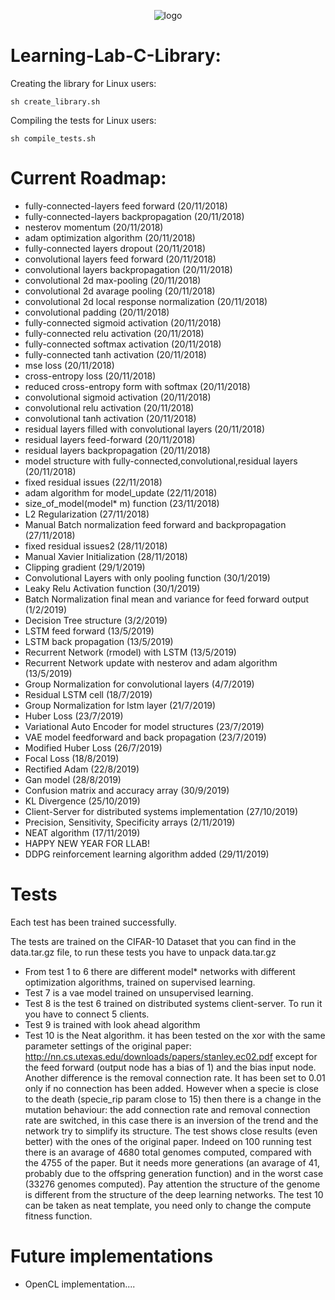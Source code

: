 <p align="center">
  <img src="https://i.ibb.co/bvbW4YL/photo2.jpg" alt="logo">
</p>

# Learning-Lab-C-Library:

Creating the library for Linux users:

```
sh create_library.sh
```

Compiling the tests for Linux users:

```
sh compile_tests.sh
```

# Current Roadmap:

- fully-connected-layers feed forward (20/11/2018)
- fully-connected-layers backpropagation (20/11/2018)
- nesterov momentum (20/11/2018)
- adam optimization algorithm (20/11/2018)
- fully-connected layers dropout (20/11/2018)
- convolutional layers feed forward (20/11/2018)
- convolutional layers backpropagation (20/11/2018)
- convolutional 2d max-pooling (20/11/2018)
- convolutional 2d avarage pooling (20/11/2018)
- convolutional 2d local response normalization (20/11/2018)
- convolutional padding (20/11/2018)
- fully-connected sigmoid activation (20/11/2018)
- fully-connected relu activation (20/11/2018)
- fully-connected softmax activation (20/11/2018)
- fully-connected tanh activation (20/11/2018)
- mse loss (20/11/2018)
- cross-entropy loss (20/11/2018)
- reduced cross-entropy form with softmax (20/11/2018)
- convolutional sigmoid activation (20/11/2018)
- convolutional relu activation (20/11/2018)
- convolutional tanh activation (20/11/2018)
- residual layers filled with convolutional layers (20/11/2018)
- residual layers feed-forward (20/11/2018)
- residual layers backpropagation (20/11/2018)
- model structure with fully-connected,convolutional,residual layers (20/11/2018)
- fixed residual issues (22/11/2018)
- adam algorithm for model_update (22/11/2018)
- size_of_model(model* m) function (23/11/2018)
- L2 Regularization (27/11/2018)
- Manual Batch normalization feed forward and backpropagation (27/11/2018)
- fixed residual issues2 (28/11/2018)
- Manual Xavier Initialization (28/11/2018)
- Clipping gradient (29/1/2019)
- Convolutional Layers with only pooling function (30/1/2019)
- Leaky Relu Activation function (30/1/2019)
- Batch Normalization final mean and variance for feed forward output (1/2/2019)
- Decision Tree structure (3/2/2019)
- LSTM feed forward (13/5/2019)
- LSTM back propagation (13/5/2019)
- Recurrent Network (rmodel) with LSTM (13/5/2019)
- Recurrent Network update with nesterov and adam algorithm (13/5/2019)
- Group Normalization for convolutional layers (4/7/2019)
- Residual LSTM cell (18/7/2019)
- Group Normalization for lstm layer (21/7/2019)
- Huber Loss (23/7/2019)
- Variational Auto Encoder for model structures (23/7/2019)
- VAE model feedforward and back propagation (23/7/2019)
- Modified Huber Loss (26/7/2019)
- Focal Loss (18/8/2019)
- Rectified Adam (22/8/2019)
- Gan model (28/8/2019)
- Confusion matrix and accuracy array (30/9/2019)
- KL Divergence (25/10/2019)
- Client-Server for distributed systems implementation (27/10/2019)
- Precision, Sensitivity, Specificity arrays (2/11/2019)
- NEAT algorithm (17/11/2019)
- HAPPY NEW YEAR FOR LLAB!
- DDPG reinforcement learning algorithm added (29/11/2019)

# Tests

Each test has been trained successfully.

The tests are trained on the CIFAR-10 Dataset that you can find in the data.tar.gz file, to run these tests you have to unpack data.tar.gz

- From test 1 to 6 there are different model* networks with different optimization algorithms, trained on supervised learning.
- Test 7 is a vae model trained on unsupervised learning.
- Test 8 is the test 6 trained on distributed systems client-server. To run it you have to connect 5 clients.
- Test 9 is trained with look ahead algorithm
- Test 10 is the Neat algorithm. it has been tested on the xor with the same parameter settings of the original paper:
  http://nn.cs.utexas.edu/downloads/papers/stanley.ec02.pdf except for the feed forward (output node has a bias of 1) and the bias input node.
  Another difference is the removal connection rate. It has been set to 0.01 only if no connection has been added.
  However when a specie is close to the death (specie_rip param close to 15) then there is a change in the mutation behaviour:
  the add connection rate and removal connection rate are switched, in this case there is an inversion of the trend and the network
  try to simplify its structure. The test shows close results (even better) with the ones
  of the original paper. Indeed on 100 running test there is an avarage of 4680 total genomes computed, compared with the 4755 of the paper.
  But it needs more generations (an avarage of 41, probably due to the offspring generation function) and in the worst case (33276 genomes computed).
  Pay attention the structure of the genome is different from the structure of the deep learning networks.
  The test 10 can be taken as neat template, you need only to change the compute fitness function.


# Future implementations
- OpenCL implementation....

